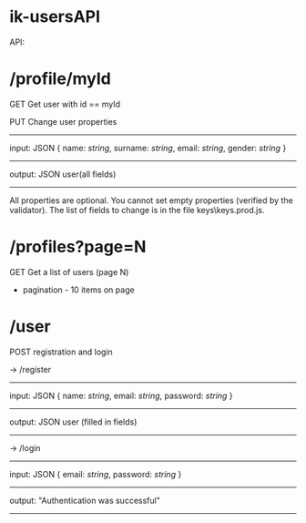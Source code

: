 # ik-usersAPI

API:

 /profile/myId 
======================
GET
Get user with id == myId

PUT
Change user properties
______________________
  input: JSON {
    name: _string_,
    surname: _string_,
    email: _string_,
    gender: _string_
  }
______________________
  output: JSON user(all fields)
______________________
All properties  are optional. 
You cannot set empty properties (verified by the validator).
The list of fields to change is in the file keys\keys.prod.js.

 /profiles?page=N 
======================
GET
Get a list of users (page N)
* pagination - 10 items on page 

/user 
======================
POST
registration and login

-> /register
______________________
  input: JSON {
    name: _string_,
    email: _string_,
    password: _string_
  }
______________________
  output: JSON user (filled in fields)
______________________

-> /login
______________________
  input: JSON {
    email: _string_,
    password: _string_
  }
______________________
  output: "Authentication was successful"
______________________










